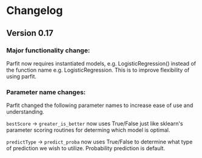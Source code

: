 # Changelog

## Version 0.17

### Major functionality change: 
Parfit now requires instantiated models, e.g. LogisticRegression() instead of the function name e.g. LogisticRegression. This is to improve flexibility of using parfit.

### Parameter name changes:
Parfit changed the following parameter names to increase ease of use and understanding.

`bestScore` -> `greater_is_better` now uses True/False just like sklearn's parameter scoring routines for determing which model is optimal.

`predictType` -> `predict_proba` now uses True/False to determine what type of prediction we wish to utilize. Probability prediction is default.
